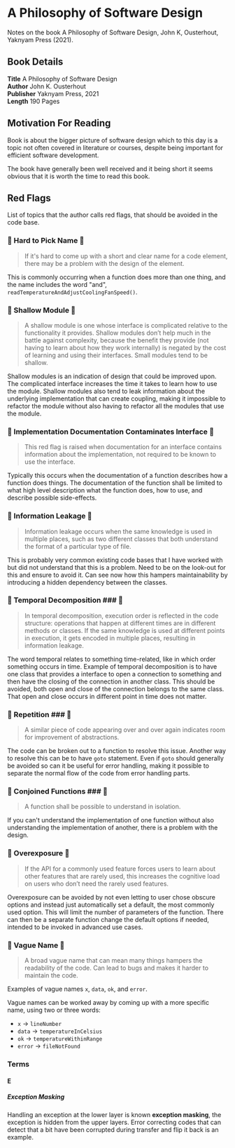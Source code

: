 # A Philosophy of Software Design

Notes on the book A Philosophy of Software Design, John K, Ousterhout, Yaknyam Press (2021).

## Book Details

**Title** A Philosophy of Software Design  
**Author** John K. Ousterhout  
**Publisher** Yaknyam Press, 2021  
**Length** 190 Pages  

## Motivation For Reading

Book is about the bigger picture of software design which to this day is a topic not often covered in literature or courses, despite being important for efficient software development. 

The book have generally been well received and it being short it seems obvious that it is worth the time to read this book.

## Red Flags

List of topics that the author calls red flags, that should be avoided in the code base.

### &#x1F6A9; Hard to Pick Name &#x1F6A9;

> If it's hard to come up with a short and clear name for a code element, there may be a problem with the design of the element.

This is commonly occurring when a function does more than one thing, and the name includes the word "and", `readTemperatureAndAdjustCoolingFanSpeed()`. 

### &#x1F6A9; Shallow Module &#x1F6A9;

> A shallow module is one whose interface is complicated relative to the functionality it provides. Shallow modules don’t help much in the battle against complexity, because the benefit they provide (not having to learn about how they work internally) is negated by the cost of learning and using their interfaces. Small modules tend to be shallow.

Shallow modules is an indication of design that could be improved upon. The complicated interface increases the time it takes to learn how to use the module. Shallow modules also tend to leak information about the underlying implementation that can create coupling, making it impossible to refactor the module without also having to refactor all the modules that use the module.

### &#x1F6A9; Implementation Documentation Contaminates Interface &#x1F6A9;

> This red flag is raised when documentation for an interface contains information about the implementation, not required to be known to use the interface.

Typically this occurs when the documentation of a function describes how a function does things. The documentation of the function shall be limited to what high level description what the function does, how to use, and describe possible side-effects.

### &#x1F6A9; Information Leakage &#x1F6A9;

> Information leakage occurs when the same knowledge is used in multiple places, such as two different classes that both understand the format of a particular type of file.

This is probably very common existing code bases that I have worked with but did not understand that this is a problem. Need to be on the look-out for this and ensure to avoid it. Can see now how this hampers maintainability by introducing a hidden dependency between the classes.

### &#x1F6A9; Temporal Decomposition ### &#x1F6A9;

> In temporal decomposition, execution order is reflected in the code structure: operations that happen at different times are in different methods or classes. If the same knowledge is used at different points in execution, it gets encoded in multiple places, resulting in information leakage.

The word temporal relates to something time-related, like in which order something occurs in time. Example of temporal decomposition is to have one class that provides a interface to open a connection to something and then have the closing of the connection in another class. This should be avoided, both open and close of the connection belongs to the same class. That open and close occurs in different point in time does not matter.

### &#x1F6A9; Repetition ### &#x1F6A9;

> A similar piece of code appearing over and over again indicates room for improvement of abstractions.

The code can be broken out to a function to resolve this issue. Another way to resolve this can be to have `goto` statement. Even if `goto` should generally be avoided so can it be useful for error handling, making it possible to separate the normal flow of the code from error handling parts.

### &#x1F6A9; Conjoined Functions ### &#x1F6A9;

> A function shall be possible to understand in isolation.

If you can't understand the implementation of one function without also understanding the implementation of another, there is a problem with the design.

### &#x1F6A9; Overexposure &#x1F6A9;

> If the API for a commonly used feature forces users to learn about other
features that are rarely used, this increases the cognitive load on users who
don’t need the rarely used features.

Overexposure can be avoided by not even letting to user chose obscure options and instead just automatically set a default, the most commonly used option. This will limit the number of parameters of the function. There can then be a separate function change the default options if needed, intended to be invoked in advanced use cases.

### &#x1F6A9; Vague Name &#x1F6A9;

> A broad vague name that can mean many things hampers the readability of the code. Can lead to bugs and makes it harder to maintain the code.

Examples of vague names `x`, `data`, `ok`, and `error`.

Vague names can be worked away by coming up with a more specific name, using two or three words:

- `x` -> `lineNumber`
- `data` -> `temperatureInCelsius`
- `ok` -> `temperatureWithinRange`
- `error` -> `fileNotFound`

### Terms

#### E

##### Exception Masking

Handling an exception at the lower layer is known **exception masking**, the exception is hidden from the upper layers. Error correcting codes that can detect that a bit have been corrupted during transfer and flip it back is an example.